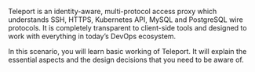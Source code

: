 

Teleport is an identity-aware, multi-protocol access proxy which understands SSH, HTTPS, Kubernetes API, MySQL and PostgreSQL wire protocols. It is completely transparent to client-side tools and designed to work with everything in today’s DevOps ecosystem.

In this scenario, you will learn basic working of Teleport. It will explain the essential aspects and the design decisions that you need to be aware of.